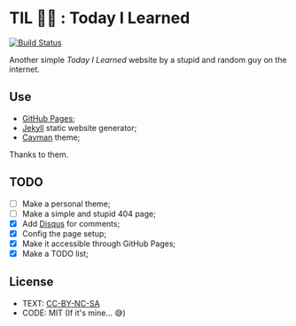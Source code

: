# TIL 👨‍🏫 : Today I Learned

[![Build Status](https://travis-ci.org/g-ongenae/til.svg?branch=master)](https://travis-ci.org/g-ongenae/til)

Another simple _Today I Learned_ website by a stupid and random guy on the internet.

## Use

- [GitHub Pages](https://pages.github.com/);
- [Jekyll](https://jekyllrb.com/) static website generator;
- [Cayman](https://jekyll-themes.com/cayman/) theme;

Thanks to them.

## TODO

- [ ] Make a personal theme;
- [ ] Make a simple and stupid 404 page;
- [x] Add [Disqus](https://disqus.com/) for comments;
- [x] Config the page setup;
- [x] Make it accessible through GitHub Pages;
- [x] Make a TODO list;

## License

- TEXT: [CC-BY-NC-SA](https://creativecommons.org/licenses/by-nc-sa/2.0/)
- CODE: MIT (If it's mine... 😅)
